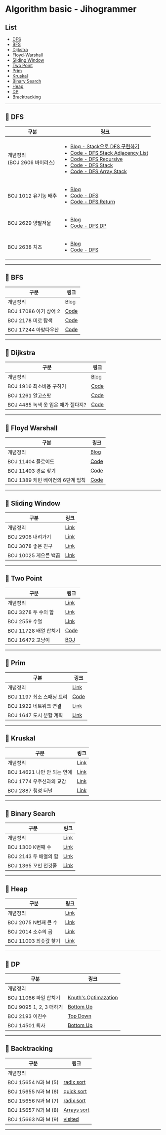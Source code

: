 # Algorithm basic - Jihogrammer

## List

-   [DFS](#pushpin-dfs)
-   [BFS](#pushpin-bfs)
-   [Dijkstra](#pushpin-dijkstra)
-   [Floyd-Warshall](#pushpin-floyd-warshall)
-   [Sliding Window](#pushpin-sliding-window)
-   [Two Point](#pushpin-tow-point)
-   [Prim](#pushpin-prim)
-   [Kruskal](#pushpin-kruskal)
-   [Binary Search](#pushpin-binary-search)
-   [Heap](#pushpin-heap)
-   [DP](#pushpin-dp)
-   [Bracktracking](#pushpin-backtracking)

---

## :pushpin: DFS

<table>
    <thead>
        <tr>
            <th>구분</th>
            <th>링크</th>
        </tr>
    </thead>
    <tbody>
        <tr>
            <td>개념정리<br>(BOJ 2606 바이러스)</td>
            <td>
                <ul>
                    <li>
                        <a href="https://blog.naver.com/jihogrammer/222396465961">
                            Blog - Stack으로 DFS 구현하기
                        </a>
                    </li>
                    <li>
                        <a href="./src/jiho/algo/ps/boj2606/DFSBasic.java">Code - DFS Stack Adjacency List</a>
                    </li>
                    <li>
                        <a href="./src/jiho/algo/ps/boj2606/DFSRecursive.java">Code - DFS Recursive</a>
                    </li>
                    <li>
                        <a href="./src/jiho/algo/ps/boj2606/DFSStack.java">Code - DFS Stack</a>
                    </li>
                    <li>
                        <a href="./src/jiho/algo/ps/boj2606/DFSStackByArray.java">Code - DFS Array Stack</a>
                    </li>
                </ul>
            </td>
        </tr>
        <tr>
            <td>BOJ 1012 유기농 배추</td>
            <td>
                <ul>
                    <li>
                        <a href="https://blog.naver.com/jihogrammer/222393208752">Blog</a>
                    </li>
                    <li>
                        <a href="./src/jiho/algo/ps/boj1012/DFSBasic.java">Code - DFS</a>
                    </li>
                    <li>
                        <a href="./src/jiho/algo/ps/boj1012/DFSReturn.java">Code - DFS Return</a>
                    </li>
                </ul>
            </td>
        </tr>
        <tr>
            <td>BOJ 2629 양팔저울</td>
            <td>
                <ul>
                    <li>
                        <a href="https://blog.naver.com/jihogrammer/222394230814">Blog</a>
                    </li>
                    <li>
                        <a href="./src/jiho/algo/ps/boj2629/DPDFS.java">Code - DFS DP</a>
                    </li>
                </ul>
            </td>
        </tr>
        <tr>
            <td>BOJ 2638 치즈</td>
            <td>
                <ul>
                    <li>
                        <a href="https://blog.naver.com/jihogrammer/222395781946">Blog</a>
                    </li>
                    <li>
                        <a href="./src/jiho/algo/ps/boj2638/DFSBasic.java">Code - DFS</a>
                    </li>
                </ul>
            </td>
        </tr>
    </tbody>
</table>

---

## :pushpin: BFS

| 구분                  | 링크                                                    |
| --------------------- | ------------------------------------------------------- |
| 개념정리              | [Blog](https://blog.naver.com/jihogrammer/222400554338) |
| BOJ 17086 아기 상어 2 | [Code](./src/jiho/algo/ps/boj17086/BabySharkBFS.java)   |
| BOJ 2178 미로 탐색    | [Code](./src/jiho/algo/ps/boj2178/MazeBFS.java)         |
| BOJ 17244 아맞다우산  | [Code](./src/jiho/algo/ps/boj17244/Umbrella.java)       |

---

## :pushpin: Dijkstra

| 구분                               | 링크                                       |
| ---------------------------------- | ------------------------------------------ |
| 개념정리                           | [Blog](https://jihogrammer.tistory.com/1)  |
| BOJ 1916 최소비용 구하기           | [Code](src/jiho/algo/ps/boj1916/Main.java) |
| BOJ 1261 알고스팟                  | [Code](src/jiho/algo/ps/boj1261/Main.java) |
| BOJ 4485 녹색 옷 입은 애가 젤다지? | [Code](src/jiho/algo/ps/boj4485/Main.java) |

---

## :pushpin: Floyd Warshall

| 구분                              | 링크                                         |
| --------------------------------- | -------------------------------------------- |
| 개념정리                          | [Blog](https://jihogrammer.tistory.com/2)    |
| BOJ 11404 플로이드                | [Code](src/jiho/algo/ps/boj11404/Floyd.java) |
| BOJ 11403 경로 찾기               | [Code](src/jiho/algo/ps/boj11403/Main.java)  |
| BOJ 1389 케빈 베이컨의 6단계 법칙 | [Code](src/jiho/algo/ps/boj1389/Main.java)   |

---

## :pushpin: Sliding Window

| 구분                  | 링크                                       |
| --------------------- | ------------------------------------------ |
| 개념정리              | [Link](https://jihogrammer.tistory.com/11) |
| BOJ 2906 내려가기     | [Link](https://jihogrammer.tistory.com/3)  |
| BOJ 3078 좋은 친구    | [Link](https://jihogrammer.tistory.com/5)  |
| BOJ 10025 게으른 백곰 | [Link](https://jihogrammer.tistory.com/6)  |

---

## :pushpin: Two Point

| 구분                  | 링크                                                  |
| --------------------- | ----------------------------------------------------- |
| 개념정리              | [Link](https://jihogrammer.tistory.com/12)            |
| BOJ 3278 두 수의 합   | [Link](https://jihogrammer.tistory.com/8)             |
| BOJ 2559 수열         | [Link](https://jihogrammer.tistory.com/10)            |
| BOJ 11728 배열 합치기 | [Code](src/jiho/algo/ps/boj11728/Main.java)           |
| BOJ 16472 고냥이      | [BOJ](http://boj.kr/29b213687c7242faacb08f07eb11a314) |

---

## :pushpin: Prim

| 구분                      | 링크                                            |
| ------------------------- | ----------------------------------------------- |
| 개념정리                  | [Link](https://jihogrammer.tistory.com/20) |
| BOJ 1197 최소 스패닝 트리 | [Code](src/jiho/algo/ps/boj1197/prim/Main.java) |
| BOJ 1922 네트워크 연결    | [Link](https://jihogrammer.tistory.com/13)      |
| BOJ 1647 도시 분할 계획   | [Link](https://jihogrammer.tistory.com/14)      |

---

## :pushpin: Kruskal

| 구분     | 링크 |
| -------- | ---- |
| 개념정리                  | [Link](https://jihogrammer.tistory.com/20) |
| BOJ 14621 나만 안 되는 연애 |[Link](https://jihogrammer.tistory.com/18)|
| BOJ 1774 우주신과의 교감    | [Link](https://jihogrammer.tistory.com/17) |
| BOJ 2887 행성 터널    | [Link](https://jihogrammer.tistory.com/19) |

---

## :pushpin: Binary Search

| 구분     | 링크 |
| -------- | ---- |
| 개념정리              | [Link](https://jihogrammer.tistory.com/31) |
| BOJ 1300 K번째 수     | [Link](https://jihogrammer.tistory.com/26) |
| BOJ 2143 두 배열의 합 | [Link](https://jihogrammer.tistory.com/27) |
| BOJ 1365 꼬인 전깃줄  | [Link](https://jihogrammer.tistory.com/29) |

---

## :pushpin: Heap

| 구분     | 링크 |
| -------- | ---- |
| 개념정리              | [Link](https://jihogrammer.tistory.com/7)  |
| BOJ 2075 N번째 큰 수  | [Link](https://jihogrammer.tistory.com/25) |
| BOJ 2014 소수의 곱    | [Link](https://jihogrammer.tistory.com/28) |
| BOJ 11003 최솟값 찾기 | [Link](https://jihogrammer.tistory.com/30) |

---

## :pushpin: DP

| 구분     | 링크 |
| -------- | ---- |
| 개념정리 |      |
| BOJ 11066 파일 합치기   | [Knuth's Optimazation](http://boj.kr/ed9bb8c63ecb45c8848a3595e7a953ef) |
| BOJ 9095 1, 2, 3 더하기 | [Bottom Up](http://boj.kr/90bcc6d8ebe14d5d9057aa34ae4a030d) |
| BOJ 2193 이친수         | [Top Down](http://boj.kr/b1e937f6a55541e9baaf1a09c5c99f8a) |
| BOJ 14501 퇴사          | [Bottom Up](http://boj.kr/13c10debbc8d419ea1d646f236749a23) |

---

## :pushpin: Backtracking

| 구분     | 링크 |
| -------- | ---- |
| 개념정리 |      |
| BOJ 15654 N과 M (5) | [radix sort](http://boj.kr/17cb54e20d4a46a194428e65145c34ed)  |
| BOJ 15655 N과 M (6) | [quick sort](http://boj.kr/84d597397dcd4fb09e3536e0dd7ff9f8)  |
| BOJ 15656 N과 M (7) | [radix sort](http://boj.kr/836988f441f343c480a90689a1c0aba9)  |
| BOJ 15657 N과 M (8) | [Arrays sort](http://boj.kr/763c168aa822473ab42e250ff49b86e2) |
| BOJ 15663 N과 M (9) | [visited](http://boj.kr/29c1a7d367d540449643d4a17a7c0b7e)     |

---

